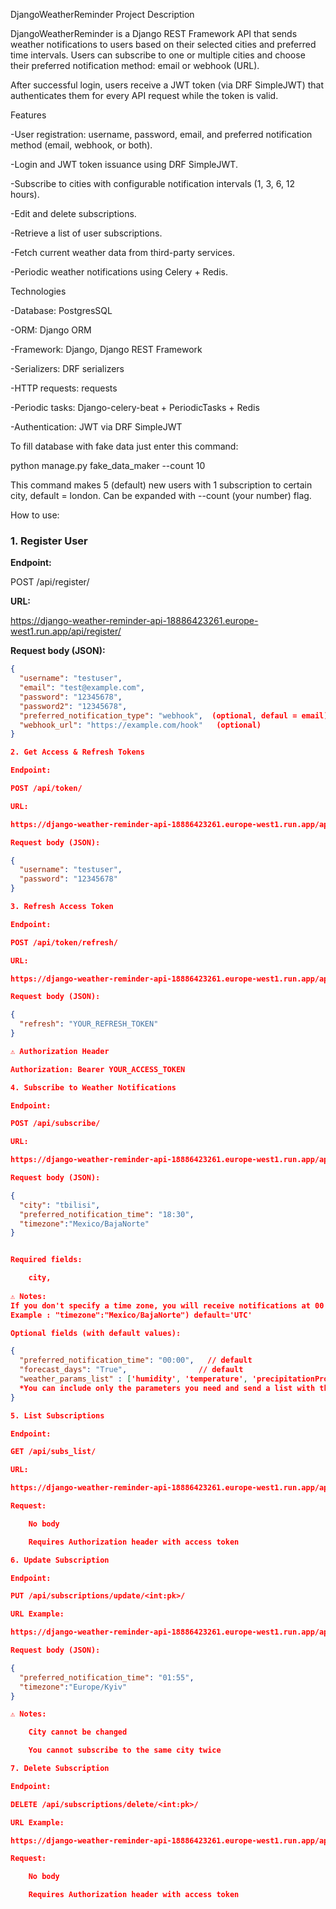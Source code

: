 DjangoWeatherReminder
Project Description

DjangoWeatherReminder is a Django REST Framework API that sends weather notifications to users based on their selected cities and preferred time intervals. Users can subscribe to one or multiple cities and choose their preferred notification method: email or webhook (URL).

After successful login, users receive a JWT token (via DRF SimpleJWT) that authenticates them for every API request while the token is valid.

Features

-User registration: username, password, email, and preferred notification method (email, webhook, or both).

-Login and JWT token issuance using DRF SimpleJWT.

-Subscribe to cities with configurable notification intervals (1, 3, 6, 12 hours).

-Edit and delete subscriptions.

-Retrieve a list of user subscriptions.

-Fetch current weather data from third-party services.

-Periodic weather notifications using Celery + Redis.

Technologies

-Database: PostgresSQL

-ORM: Django ORM

-Framework: Django, Django REST Framework

-Serializers: DRF serializers

-HTTP requests: requests

-Periodic tasks: Django-celery-beat + PeriodicTasks + Redis

-Authentication: JWT via DRF SimpleJWT

To fill database with fake data just enter this command:

python manage.py fake_data_maker --count 10

This command makes 5 (default) new users with 1 subscription to certain city, default = london.
Can be expanded with --count (your number) flag.

How to use:

### 1. Register User
**Endpoint:**

POST /api/register/

**URL:**

https://django-weather-reminder-api-18886423261.europe-west1.run.app/api/register/

**Request body (JSON):**
```json
{
  "username": "testuser",
  "email": "test@example.com",
  "password": "12345678",
  "password2": "12345678",
  "preferred_notification_type": "webhook",  (optional, defaul = email)
  "webhook_url": "https://example.com/hook"   (optional)
}

2. Get Access & Refresh Tokens

Endpoint:

POST /api/token/

URL:

https://django-weather-reminder-api-18886423261.europe-west1.run.app/api/token/

Request body (JSON):

{
  "username": "testuser",
  "password": "12345678"
}

3. Refresh Access Token

Endpoint:

POST /api/token/refresh/

URL:

https://django-weather-reminder-api-18886423261.europe-west1.run.app/api/token/refresh/

Request body (JSON):

{
  "refresh": "YOUR_REFRESH_TOKEN"
}

⚠️ Authorization Header

Authorization: Bearer YOUR_ACCESS_TOKEN

4. Subscribe to Weather Notifications

Endpoint:

POST /api/subscribe/

URL:

https://django-weather-reminder-api-18886423261.europe-west1.run.app/api/subscribe/

Request body (JSON):

{
  "city": "tbilisi",
  "preferred_notification_time": "18:30",
  "timezone":"Mexico/BajaNorte"
}


Required fields:

    city,
    
⚠️ Notes: 
If you don't specify a time zone, you will receive notifications at 00:00 UTC time.
Example : "timezone":"Mexico/BajaNorte") default='UTC'

Optional fields (with default values):

{
  "preferred_notification_time": "00:00",   // default
  "forecast_days": "True",                // default
  "weather_params_list" : ['humidity', 'temperature', 'precipitationProbability', 'windSpeed'], // default 
  *You can include only the parameters you need and send a list with them, 4 paramaters supported
}

5. List Subscriptions

Endpoint:

GET /api/subs_list/

URL:

https://django-weather-reminder-api-18886423261.europe-west1.run.app/api/subs_list/

Request:

    No body

    Requires Authorization header with access token

6. Update Subscription

Endpoint:

PUT /api/subscriptions/update/<int:pk>/

URL Example:

https://django-weather-reminder-api-18886423261.europe-west1.run.app/api/subscriptions/update/12/

Request body (JSON):

{
  "preferred_notification_time": "01:55",
  "timezone":"Europe/Kyiv"
}

⚠️ Notes:

    City cannot be changed

    You cannot subscribe to the same city twice

7. Delete Subscription

Endpoint:

DELETE /api/subscriptions/delete/<int:pk>/

URL Example:

https://django-weather-reminder-api-18886423261.europe-west1.run.app/api/subscriptions/delete/12/

Request:

    No body

    Requires Authorization header with access token
